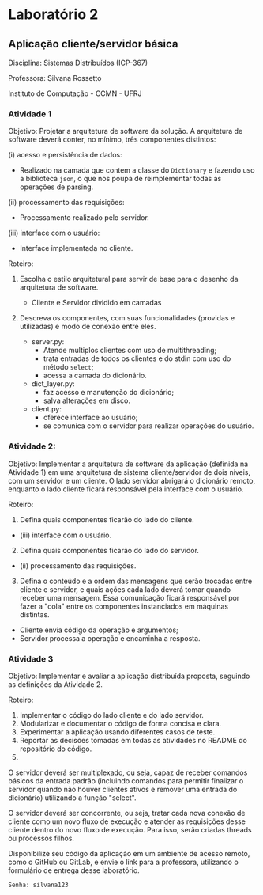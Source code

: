 # Laboratório 2
## Aplicação cliente/servidor básica

Disciplina: Sistemas Distribuídos (ICP-367)

Professora: Silvana Rossetto

Instituto de Computação - CCMN - UFRJ

### Atividade 1
Objetivo: Projetar a arquitetura de software da solução. A arquitetura de software deverá conter, no mínimo, três componentes distintos:

(i) acesso e persistência de dados:
	
 - Realizado na camada que contem a classe do `Dictionary` e fazendo uso a biblioteca `json`, o que nos poupa de reimplementar todas as operações de parsing.
	
(ii) processamento das requisições:
	
- Processamento realizado pelo servidor.

(iii) interface com o usuário:
	
- Interface implementada no cliente.

Roteiro:
1. Escolha o estilo arquitetural para servir de base para o desenho da arquitetura de software.
	- Cliente e Servidor dividido em camadas

2. Descreva os componentes, com suas funcionalidades (providas e utilizadas) e modo de conexão entre eles.
	
	- server.py: 
		- Atende multiplos clientes com uso de multithreading;
		- trata entradas de todos os clientes e do stdin com uso do método `select`;
		- acessa a camada do dicionário.
	- dict_layer.py:
		- faz acesso e manutenção do dicionário;
		- salva alterações em disco.
	- client.py:
		- oferece interface ao usuário;
		- se comunica com o servidor para realizar operações do usuário.

### Atividade 2:

Objetivo: Implementar a arquitetura de software da aplicação (definida na Atividade 1) em uma arquitetura de sistema cliente/servidor de dois níveis, com um servidor e um cliente. O lado servidor abrigará o dicionário remoto, enquanto o lado cliente ficará responsável pela interface com o usuário.

Roteiro:

1. Defina quais componentes ficarão do lado do cliente.
- (iii) interface com o usuário.

2. Defina quais componentes ficarão do lado do servidor.
-  (ii) processamento das requisições.

3. Defina o conteúdo e a ordem das mensagens que serão trocadas entre cliente e servidor, e quais ações cada lado deverá tomar quando receber uma mensagem. Essa comunicação ficará responsável por fazer a "cola" entre os componentes instanciados em máquinas distintas.
- Cliente envia código da operação e argumentos;
- Servidor processa a operação e encaminha a resposta.


### Atividade 3

Objetivo: Implementar e avaliar a aplicação distribuída proposta, seguindo as definições da Atividade 2.

Roteiro:

1. Implementar o código do lado cliente e do lado servidor.
2. Modularizar e documentar o código de forma concisa e clara.
3. Experimentar a aplicação usando diferentes casos de teste.
4. Reportar as decisões tomadas em todas as atividades no README do repositório do código.
5. 
O servidor deverá ser multiplexado, ou seja, capaz de receber comandos básicos da entrada padrão (incluindo comandos para permitir finalizar o servidor quando não houver clientes ativos e remover uma entrada do dicionário) utilizando a função "select".

O servidor deverá ser concorrente, ou seja, tratar cada nova conexão de cliente como um novo fluxo de execução e atender as requisições desse cliente dentro do novo fluxo de execução. Para isso, serão criadas threads ou processos filhos.

Disponibilize seu código da aplicação em um ambiente de acesso remoto, como o GitHub ou GitLab, e envie o link para a professora, utilizando o formulário de entrega desse laboratório.

`Senha: silvana123`
